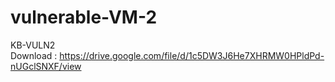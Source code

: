 # vulnerable-VM-2
KB-VULN2 <br>
Download : https://drive.google.com/file/d/1c5DW3J6He7XHRMW0HPldPd-nUGclSNXF/view
